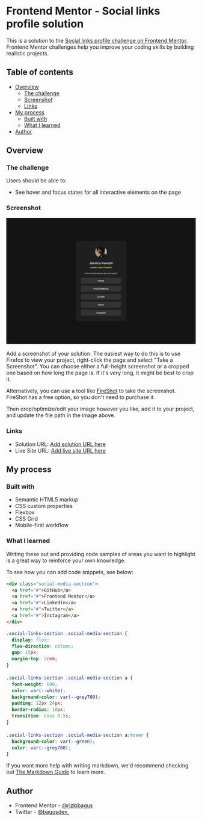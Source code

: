 # Frontend Mentor - Social links profile solution

This is a solution to the [Social links profile challenge on Frontend Mentor](https://www.frontendmentor.io/challenges/social-links-profile-UG32l9m6dQ). Frontend Mentor challenges help you improve your coding skills by building realistic projects.

## Table of contents

- [Overview](#overview)
  - [The challenge](#the-challenge)
  - [Screenshot](#screenshot)
  - [Links](#links)
- [My process](#my-process)
  - [Built with](#built-with)
  - [What I learned](#what-i-learned)
- [Author](#author)

## Overview

### The challenge

Users should be able to:

- See hover and focus states for all interactive elements on the page

### Screenshot

![](./design/destkop-design.jpg)

Add a screenshot of your solution. The easiest way to do this is to use Firefox to view your project, right-click the page and select "Take a Screenshot". You can choose either a full-height screenshot or a cropped one based on how long the page is. If it's very long, it might be best to crop it.

Alternatively, you can use a tool like [FireShot](https://getfireshot.com/) to take the screenshot. FireShot has a free option, so you don't need to purchase it.

Then crop/optimize/edit your image however you like, add it to your project, and update the file path in the image above.

### Links

- Solution URL: [Add solution URL here](https://your-solution-url.com)
- Live Site URL: [Add live site URL here](https://your-live-site-url.com)

## My process

### Built with

- Semantic HTML5 markup
- CSS custom properties
- Flexbox
- CSS Grid
- Mobile-first workflow

### What I learned

Writing these out and providing code samples of areas you want to highlight is a great way to reinforce your own knowledge.

To see how you can add code snippets, see below:

```html
<div class="social-media-section">
  <a href="#">GitHub</a>
  <a href="#">Frontend Mentor</a>
  <a href="#">LinkedIn</a>
  <a href="#">Twitter</a>
  <a href="#">Instagram</a>
</div>
```

```css
.social-links-section .social-media-section {
  display: flex;
  flex-direction: column;
  gap: 15px;
  margin-top: 2rem;
}

.social-links-section .social-media-section a {
  font-weight: 600;
  color: var(--white);
  background-color: var(--grey700);
  padding: 12px 24px;
  border-radius: 10px;
  transition: ease 0.5s;
}

.social-links-section .social-media-section a:hover {
  background-color: var(--green);
  color: var(--grey700);
}
```

If you want more help with writing markdown, we'd recommend checking out [The Markdown Guide](https://www.markdownguide.org/) to learn more.

## Author

- Frontend Mentor - [@rizkibagus](https://www.frontendmentor.io/profile/rizkibagus)
- Twitter - [@bagusdev\_](https://www.twitter.com/bagusdev_)
